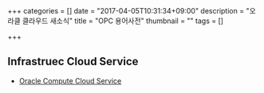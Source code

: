 +++
categories = []
date = "2017-04-05T10:31:34+09:00"
description = "오라클 클라우드 새소식"
title = "OPC 용어사전"
thumbnail = ""
tags = []

+++

## Infrastruec Cloud Service
- [Oracle Compute Cloud Service](/terminology/iaas/)
